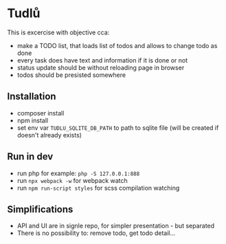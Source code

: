 Tudlů
=====

This is excercise with objective cca:
* make a TODO list, that loads list of todos and allows to change todo as done
* every task does have text and information if it is done or not
* status update should be without reloading page in browser
* todos should be presisted somewhere

Installation
------------
* composer install
* npm install
* set env var `TUDLU_SQLITE_DB_PATH` to path to sqlite file (will be created if doesn't already exists)

Run in dev
----------
* run php for example: `php -S 127.0.0.1:888`
* run `npx webpack -w` for webpack watch
* run `npm run-script styles` for scss compilation watching

Simplifications
---------------

* API and UI are in signle repo, for simpler presentation - but separated
* There is no possibility to: remove todo, get todo detail...